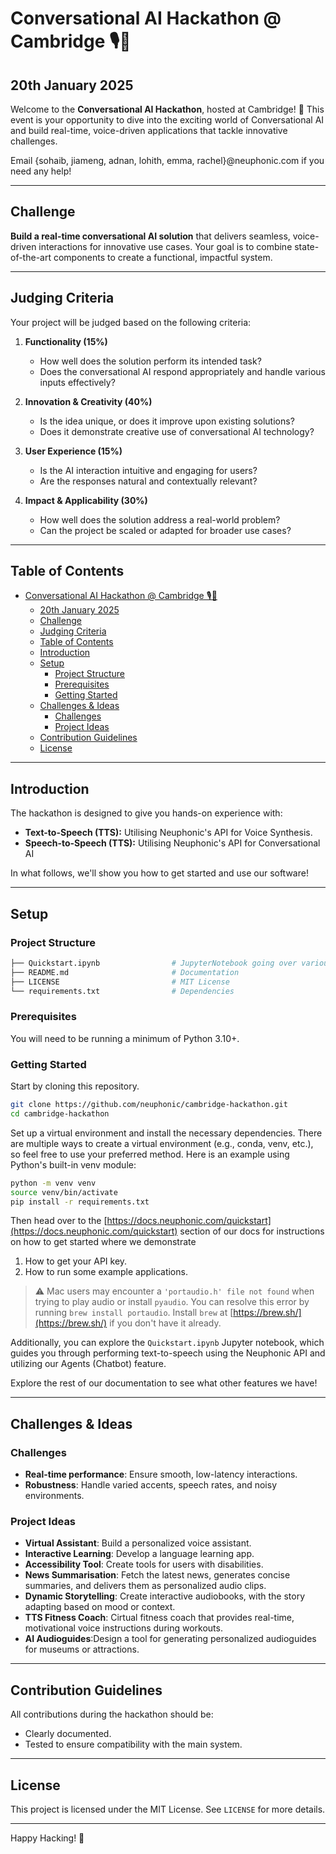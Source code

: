 # Conversational AI Hackathon @ Cambridge 🎙️🤖
## 20th January 2025
Welcome to the **Conversational AI Hackathon**, hosted at Cambridge! 🚀 This event is your opportunity to dive into the exciting world of Conversational AI and build real-time, voice-driven applications that tackle innovative challenges.

Email {sohaib, jiameng, adnan, lohith, emma, rachel}@neuphonic.com if you need any help!

---

## Challenge

**Build a real-time conversational AI solution** that delivers seamless, voice-driven interactions for innovative use cases. Your goal is to combine state-of-the-art components to create a functional, impactful system.

---

## Judging Criteria

Your project will be judged based on the following criteria:

1. **Functionality (15%)**
   - How well does the solution perform its intended task?  
   - Does the conversational AI respond appropriately and handle various inputs effectively?

2. **Innovation & Creativity (40%)**
   - Is the idea unique, or does it improve upon existing solutions?  
   - Does it demonstrate creative use of conversational AI technology?

3. **User Experience (15%)**
   - Is the AI interaction intuitive and engaging for users?  
   - Are the responses natural and contextually relevant?

4. **Impact & Applicability (30%)**
   - How well does the solution address a real-world problem?  
   - Can the project be scaled or adapted for broader use cases?

---

## Table of Contents

- [Conversational AI Hackathon @ Cambridge 🎙️🤖](#conversational-ai-hackathon--cambridge-️)
  - [20th January 2025](#20th-january-2025)
  - [Challenge](#challenge)
  - [Judging Criteria](#judging-criteria)
  - [Table of Contents](#table-of-contents)
  - [Introduction](#introduction)
  - [Setup](#setup)
    - [Project Structure](#project-structure)
    - [Prerequisites](#prerequisites)
    - [Getting Started](#getting-started)
  - [Challenges \& Ideas](#challenges--ideas)
    - [Challenges](#challenges)
    - [Project Ideas](#project-ideas)
  - [Contribution Guidelines](#contribution-guidelines)
  - [License](#license)


---

## Introduction

The hackathon is designed to give you hands-on experience with:  
- **Text-to-Speech (TTS):** Utilising Neuphonic's API for Voice Synthesis.  
- **Speech-to-Speech (TTS):** Utilising Neuphonic's API for Conversational AI

In what follows, we'll show you how to get started and use our software!

---

## Setup

### Project Structure
```bash
├── Quickstart.ipynb                # JupyterNotebook going over various helpful examples
├── README.md                       # Documentation
├── LICENSE                         # MIT License
└── requirements.txt                # Dependencies
```

### Prerequisites

You will need to be running a minimum of Python 3.10+.

### Getting Started

Start by cloning this repository. 
```bash
git clone https://github.com/neuphonic/cambridge-hackathon.git
cd cambridge-hackathon
```

Set up a virtual environment and install the necessary dependencies.
There are multiple ways to create a virtual environment (e.g., conda, venv, etc.), so feel free to use your preferred method.
Here is an example using Python's built-in venv module:

```bash
python -m venv venv
source venv/bin/activate
pip install -r requirements.txt
```

Then head over to the [https://docs.neuphonic.com/quickstart](https://docs.neuphonic.com/quickstart) 
section of our docs for instructions on how to get started where we demonstrate
1. How to get your API key.
2. How to run some example applications.

> :warning: Mac users may encounter a `'portaudio.h' file not found` when trying to play audio or install
> `pyaudio`. You can resolve this error by running `brew install portaudio`. 
> Install `brew` at [https://brew.sh/](https://brew.sh/) if you don't have it already.

Additionally, you can explore the `Quickstart.ipynb` Jupyter notebook, which guides you through 
performing text-to-speech using the Neuphonic API and utilizing our Agents (Chatbot) feature.

Explore the rest of our documentation to see what other features we have!

---

## Challenges & Ideas

### Challenges
- **Real-time performance**: Ensure smooth, low-latency interactions.  
- **Robustness**: Handle varied accents, speech rates, and noisy environments.  

### Project Ideas
- **Virtual Assistant**: Build a personalized voice assistant.  
- **Interactive Learning**: Develop a language learning app.  
- **Accessibility Tool**: Create tools for users with disabilities.
- **News Summarisation**: Fetch the latest news, generates concise summaries, and delivers them as personalized audio clips.
- **Dynamic Storytelling**: Create interactive audiobooks, with the story adapting based on mood or context.
- **TTS Fitness Coach**: Cirtual fitness coach that provides real-time, motivational voice instructions during workouts.
- **AI Audioguides**:Design a tool for generating personalized audioguides for museums or attractions.

---

## Contribution Guidelines

All contributions during the hackathon should be:  
- Clearly documented.  
- Tested to ensure compatibility with the main system.  

---

## License

This project is licensed under the MIT License. See `LICENSE` for more details.

---

Happy Hacking! 🎉
